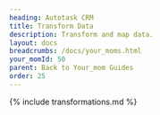 ```yaml
---
heading: Autotask CRM
title: Transform Data
description: Transform and map data.
layout: docs
breadcrumbs: /docs/your_moms.html
your_momId: 50
parent: Back to Your_mom Guides
order: 25
---
```


{% include transformations.md %}
